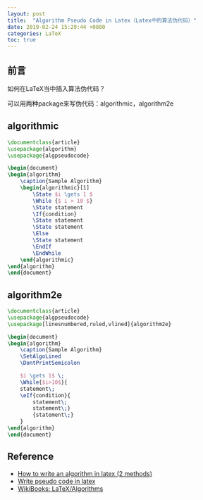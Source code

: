 ```yaml
---
layout: post
title:  "Algorithm Pseudo Code in Latex（Latex中的算法伪代码）"
date: 2019-02-24 15:29:44 +0800
categories: LaTeX
toc: true
---
```


## 前言

如何在LaTeX当中插入算法伪代码？

可以用两种package来写伪代码：algorithmic，algorithm2e

## algorithmic

```latex
\documentclass{article}
\usepackage{algorithm}
\usepackage{algpseudocode}

\begin{document}
\begin{algorithm}
    \caption{Sample Algorithm}
    \begin{algorithmic}[1]
        \State $i \gets 1 $
        \While {$ i > 10 $}
        \State statement
        \If{condition}
        \State statement
        \State statement
        \Else
        \State statement
        \EndIf
        \EndWhile
    \end{algorithmic}
\end{algorithm}
\end{document}
```

## algorithm2e

```latex
\documentclass{article}
\usepackage{algpseudocode}
\usepackage[linesnumbered,ruled,vlined]{algorithm2e}

\begin{document}
\begin{algorithm}
    \caption{Sample Algorithm}
    \SetAlgoLined
    \DontPrintSemicolon

    $i \gets 1$ \;
    \While{$i>10$}{
    statement\;
    \eIf{condition}{
        statement\;
        statement\;}
        {statement\;}
    }
\end{algorithm}
\end{document}
```

## Reference

* [How to write an algorithm in latex (2 methods)](https://www.youtube.com/watch?v=l7Z7tvCkQrg)
* [Write pseudo code in latex](https://tex.stackexchange.com/questions/163768/write-pseudo-code-in-latex)
* [WikiBooks: LaTeX/Algorithms](https://en.wikibooks.org/wiki/LaTeX/Algorithms)